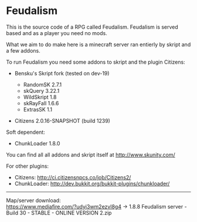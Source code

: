 Feudalism
===

This is the source code of a RPG called Feudalism. Feudalism is served based and as a player you need no mods.

What we aim to do make here is a minecraft server ran entierly by skript and a few addons.

To run Feudalism you need some addons to skript and the plugin Citizens:
* Bensku's Skript fork (tested on dev-19)
    * RandomSK 2.7.1
    * skQuery 3.22.1
    * WildSkript 1.8
    * skRayFall 1.6.6
    * ExtrasSK 1.1

* Citizens 2.0.16-SNAPSHOT (build 1239)

Soft dependent:
* ChunkLoader 1.8.0

You can find all all addons and skript itself at http://www.skunity.com/

For other plugins:
* Citizens: http://ci.citizensnpcs.co/job/Citizens2/	
* ChunkLoader: http://dev.bukkit.org/bukkit-plugins/chunkloader/		
***
Map/server download:   
https://www.mediafire.com/?udyj3wm2ezvl8g4 -> 1.8.8 Feudalism server - Build 30 - STABLE - ONLINE VERSION 2.zip
